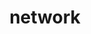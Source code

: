 ---
title: "network"
layout: category
permalink: /categories/network/
author_profile: true
taxonomy: network
sidebar:
    nav: "categories"
---